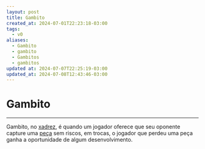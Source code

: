 ```yaml
---
layout: post
title: Gambito
created_at: 2024-07-01T22:23:18-03:00
tags:
  - v0
aliases:
  - Gambito
  - gambito
  - Gambitos
  - gambitos
updated at: 2024-07-07T22:25:19-03:00
updated_at: 2024-07-08T12:43:46-03:00
---
```

# Gambito
---
Gambito, no [xadrez](api/2024/07/2024-07-06-Xadrez.md), é quando um jogador oferece que seu oponente capture uma [peça](_insight/2024/07/2024-07-06-Pecas_de_xadrez.md) sem riscos, em trocas, o jogador que perdeu uma peça ganha a oportunidade de algum desenvolvimento.
